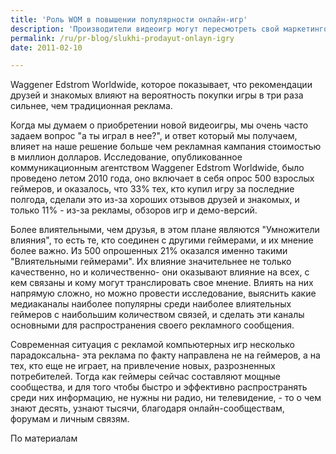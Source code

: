 ```yaml
---
title: 'Роль WOM в повышении популярности онлайн-игр'
description: 'Производители видеоигр могут пересмотреть свой маркетинговый бюджет после прочтения результатов последнего исследования от Waggener Edstrom Worldwide, которое показывает, что рекомендации друзей и знакомых влияют на вероятность покупки игры в три раза сильнее, чем традиционная реклама.'
permalink: /ru/pr-blog/slukhi-prodayut-onlayn-igry
date: 2011-02-10

---
```


Waggener Edstrom Worldwide, которое показывает, что рекомендации друзей и знакомых влияют на вероятность покупки игры в три раза сильнее, чем традиционная реклама.

Когда мы думаем о приобретении новой видеоигры, мы очень часто задаем вопрос "а ты играл в нее?", и ответ который мы получаем, влияет на наше решение больше чем рекламная кампания стоимостью в миллион долларов. Исследование, опубликованное коммуникационным агентством Waggener Edstrom Worldwide, было проведено летом 2010 года, оно включает в себя опрос 500 взрослых геймеров, и оказалось, что 33% тех, кто купил игру за последние полгода, сделали это из-за хороших отзывов друзей и знакомых, и только 11% - из-за рекламы, обзоров игр и демо-версий.

Более влиятельными, чем друзья, в этом плане являются "Умножители влияния", то есть те, кто соединен с другими геймерами, и их мнение более важно. Из 500 опрошенных 21% оказался именно такими "Влиятельными геймерами". Их влияние значительнее не только качественно, но и количественно- они оказывают влияние на всех, с кем связаны и кому могут транслировать свое мнение. Влиять на них напрямую сложно, но можно провести исследование, выяснить какие медиаканалы наиболее популярны среди наиболее влиятельных геймеров с наибольшим количеством связей, и сделать эти каналы основными для распространения своего рекламного сообщения.

Современная ситуация с рекламой компьютерных игр несколько парадоксальна-  эта реклама по факту направлена не на геймеров, а на тех, кто еще не играет, на привлечение новых, разрозненных потребителей. Тогда как геймеры сейчас составляют мощные сообщества, и  для того чтобы быстро и эффективно распространять среди них информацию, не нужны ни радио, ни телевидение,  - то о чем знают десять, узнают тысячи, благодаря онлайн-сообществам, форумам и личным связям.

По материалам <a href="https://kotaku.com/#!5428141/word-of-mouth-sells-the-most-video-games">

